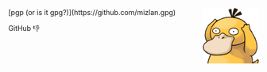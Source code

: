 <img src="./notlikeduck.png" align="right">
[pgp (or is it gpg?)](https://github.com/mizlan.gpg)

GitHub 👎
